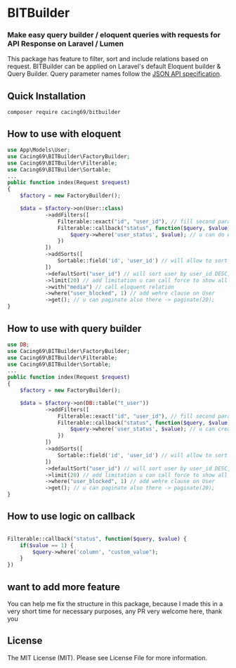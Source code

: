 # BITBuilder

### Make easy query builder / eloquent queries with requests for API Response on Laravel / Lumen

This package has feature to filter, sort and include relations based on request. BITBuilder can be applied on Laravel's default Eloquent builder & Query Builder. Query parameter names follow the [JSON API specification](https://jsonapi.org/).

## Quick Installation
```
composer require cacing69/bitbuilder
```

## How to use with eloquent
```php
use App\Models\User;
use Cacing69\BITBuilder\FactoryBuilder;
use Cacing69\BITBuilder\Filterable;
use Cacing69\BITBuilder\Sortable;
...
public function index(Request $request)
{
	$factory = new FactoryBuilder();

	$data = $factory->on(User::class)
			->addFilters([
				Filterable::exact("id", "user_id"), // fill second parameter, if u want to make alias on request
				Filterable::callback("status", function($query, $value) {
					$query->where('user_status', $value); // u can do everything with this value
				})
			])
			->addSorts([
				Sortable::field('id', 'user_id') // will allow to sort via request url?sort_by=id (DESC), url?sort_by=-id (ASC)
			])
			->defaultSort("user_id") // will sort user by user_id DESC, u can use -user_id to make sort by ASC
			->limit(20) // add limitation u can call force to show all data with method $obj->showAllData(true);
			->with("media") // call eloquent relation
			->where("user_blocked", 1) // add wehre clause on User
			->get(); // u can paginate also there -> paginate(20);
}

```

## How to use with query builder
```php
use DB;
use Cacing69\BITBuilder\FactoryBuilder;
use Cacing69\BITBuilder\Filterable;
use Cacing69\BITBuilder\Sortable;
...
public function index(Request $request)
{
	$factory = new FactoryBuilder();

	$data = $factory->on(DB::table("t_user"))
			->addFilters([
				Filterable::exact("id", "user_id"), // fill second parameter, if u want to make alias on request
				Filterable::callback("status", function($query, $value) { // it will be filter data url?filter[status]=block
					$query->where('user_status', $value); // u can create any where clause with this value
				})
			])
			->addSorts([
				Sortable::field('id', 'user_id') // will allow to sort via request url?sort_by=id (DESC), url?sort_by=-id (ASC)
			])
			->defaultSort("user_id") // will sort user by user_id DESC, u can use -user_id to make sort by ASC
			->limit(20) // add limitation u can call force to show all data with method $obj->showAllData(true);
			->where("user_blocked", 1) // add wehre clause on User
			->get(); // u can paginate also there -> paginate(20);
}

```

## How to use logic on callback
```php

Filterable::callback("status", function($query, $value) {
	if($value == 1) {
		$query->where('column', "custom_value"); 
	}
})
```

## want to add more feature
You can help me fix the structure in this package, because I made this in a very short time for necessary purposes, any PR very welcome here, thank you

## License
The MIT License (MIT). Please see License File for more information.